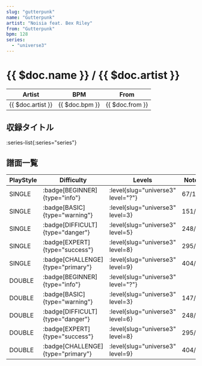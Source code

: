 ```yaml
---
slug: "gutterpunk"
name: "Gutterpunk"
artist: "Noisia feat. Bex Riley"
from: "Gutterpunk"
bpm: 128
series:
  - "universe3"
---
```


# {{ $doc.name }} / {{ $doc.artist }}

|Artist|BPM|From|
|------|---|----|
|{{ $doc.artist }}|{{ $doc.bpm }}|{{ $doc.from }}|

## 収録タイトル

:series-list{:series="series"}

## 譜面一覧

|PlayStyle|Difficulty|Levels|Notes|Movie|
|---------|----------|------|-----|-----|
|SINGLE| :badge[BEGINNER]{type="info"}|<div class="field is-grouped is-grouped-multiline"> :level{slug="universe3" level="?"}</div>|67/1||
|SINGLE| :badge[BASIC]{type="warning"}|<div class="field is-grouped is-grouped-multiline"> :level{slug="universe3" level=3}</div>|151/0||
|SINGLE| :badge[DIFFICULT]{type="danger"}|<div class="field is-grouped is-grouped-multiline"> :level{slug="universe3" level=5}</div>|248/1||
|SINGLE| :badge[EXPERT]{type="success"}|<div class="field is-grouped is-grouped-multiline"> :level{slug="universe3" level=8}</div>|295/21||
|SINGLE| :badge[CHALLENGE]{type="primary"}|<div class="field is-grouped is-grouped-multiline"> :level{slug="universe3" level=9}</div>|404/24||
|DOUBLE| :badge[BEGINNER]{type="info"}|<div class="field is-grouped is-grouped-multiline"> :level{slug="universe3" level="?"}</div>|||
|DOUBLE| :badge[BASIC]{type="warning"}|<div class="field is-grouped is-grouped-multiline"> :level{slug="universe3" level=3}</div>|147/0||
|DOUBLE| :badge[DIFFICULT]{type="danger"}|<div class="field is-grouped is-grouped-multiline"> :level{slug="universe3" level=6}</div>|248/1||
|DOUBLE| :badge[EXPERT]{type="success"}|<div class="field is-grouped is-grouped-multiline"> :level{slug="universe3" level=8}</div>|295/21||
|DOUBLE| :badge[CHALLENGE]{type="primary"}|<div class="field is-grouped is-grouped-multiline"> :level{slug="universe3" level=9}</div>|404/24||
